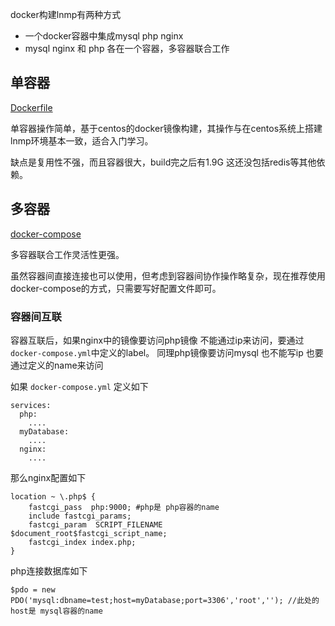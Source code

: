docker构建lnmp有两种方式
- 一个docker容器中集成mysql php nginx
- mysql nginx 和 php 各在一个容器，多容器联合工作

## 单容器
[Dockerfile](all-in-one)

单容器操作简单，基于centos的docker镜像构建，其操作与在centos系统上搭建lnmp环境基本一致，适合入门学习。

缺点是复用性不强，而且容器很大，build完之后有1.9G 这还没包括redis等其他依赖。

## 多容器
[docker-compose](compose)

多容器联合工作灵活性更强。

虽然容器间直接连接也可以使用，但考虑到容器间协作操作略复杂，现在推荐使用docker-compose的方式，只需要写好配置文件即可。

### 容器间互联
容器互联后，如果nginx中的镜像要访问php镜像 不能通过ip来访问，要通过 `docker-compose.yml`中定义的label。
同理php镜像要访问mysql 也不能写ip 也要通过定义的name来访问

如果 `docker-compose.yml` 定义如下
```
services:
  php:
    ....
  myDatabase:
    ....
  nginx:
    ....
```
那么nginx配置如下
```
location ~ \.php$ {
	fastcgi_pass  php:9000; #php是 php容器的name
	include fastcgi_params;
	fastcgi_param  SCRIPT_FILENAME  $document_root$fastcgi_script_name;
	fastcgi_index index.php;
}
```

php连接数据库如下
```
$pdo = new PDO('mysql:dbname=test;host=myDatabase;port=3306','root',''); //此处的host是 mysql容器的name
```
